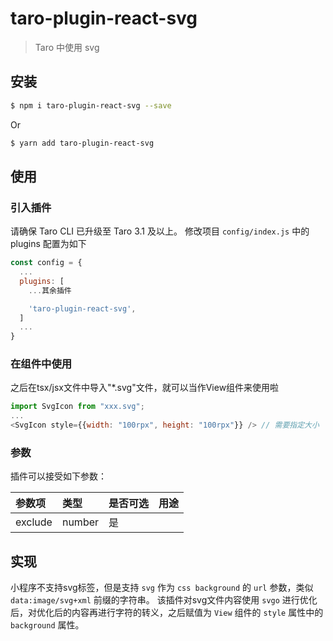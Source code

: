 # taro-plugin-react-svg

> Taro 中使用 svg

## 安装


```bash
$ npm i taro-plugin-react-svg --save
```
Or
```bash
$ yarn add taro-plugin-react-svg
```


## 使用
### 引入插件
请确保 Taro CLI 已升级至 Taro 3.1 及以上。
修改项目 `config/index.js` 中的 plugins 配置为如下

```js
const config = {
  ...
  plugins: [
    ...其余插件

    'taro-plugin-react-svg',
  ]
  ...
}
```
### 在组件中使用
之后在tsx/jsx文件中导入"*.svg"文件，就可以当作View组件来使用啦
```js
import SvgIcon from "xxx.svg";
...
<SvgIcon style={{width: "100rpx", height: "100rpx"}} /> // 需要指定大小
```

### 参数

插件可以接受如下参数：

| 参数项 | 类型 | 是否可选 | 用途 |
| :-----| :---- | :---- | :---- |
| exclude | number | 是 |  |

## 实现
小程序不支持svg标签，但是支持 `svg` 作为 `css background` 的 `url` 参数，类似 `data:image/svg+xml` 前缀的字符串。
该插件对svg文件内容使用 `svgo` 进行优化后，对优化后的内容再进行字符的转义，之后赋值为 `View` 组件的 `style` 属性中的 `background` 属性。
